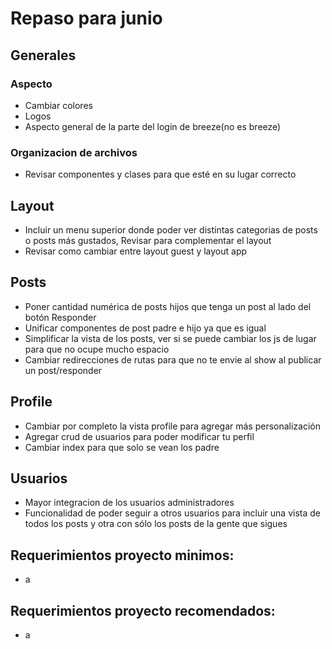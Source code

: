
# Repaso para junio

## Generales

### Aspecto
- Cambiar colores
- Logos
- Aspecto general de la parte del login de breeze(no es breeze)

### Organizacion de archivos
- Revisar componentes y clases para que esté en su lugar correcto

## Layout
- Incluir un menu superior donde poder ver distintas categorias de posts o posts más gustados, Revisar para complementar el layout
- Revisar como cambiar entre layout guest y layout app

## Posts
- Poner cantidad numérica de posts hijos que tenga un post al lado 
del botón Responder
- Unificar componentes de post padre e hijo ya que es igual
- Simplificar la vista de los posts, ver si se puede cambiar los js de lugar para que no ocupe mucho espacio
- Cambiar redirecciones de rutas para que no te envie al show al publicar un post/responder

## Profile
- Cambiar por completo la vista profile para agregar más personalización
- Agregar crud de usuarios para poder modificar tu perfil
- Cambiar index para que solo se vean los padre

## Usuarios
- Mayor integracion de los usuarios administradores
- Funcionalidad de poder seguir a otros usuarios para incluir una 
vista de todos los posts y otra con sólo los posts de la gente que sigues

## Requerimientos proyecto minimos:
- a
## Requerimientos proyecto recomendados:
- a

